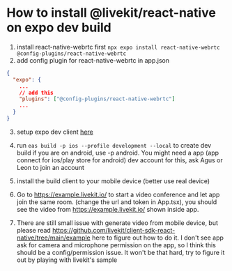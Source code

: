 # How to install @livekit/react-native on expo dev build

1. install react-native-webrtc first ```npx expo install react-native-webrtc @config-plugins/react-native-webrtc```
2. add config plugin for react-native-webrtc in app.json
```json
{
  "expo": {
    ...
    // add this
    "plugins": ["@config-plugins/react-native-webrtc"]
    ...
  }
}
```
3. setup expo dev client [here](https://docs.expo.dev/develop/development-builds/create-a-build/?redirected) 

4. run ```eas build -p ios --profile development --local``` to create dev build
if you are on android, use -p android. You might need a app (app connect for ios/play store for android) dev account for this, ask Agus or Leon to join an account

5. install the build client to your mobile device (better use real device)

6. Go to https://example.livekit.io/ to start a video conference and let app join the same room. (change the url and token in App.tsx), you should see the video from https://example.livekit.io/ shown inside app. 

7. There are still small issue with generate video from mobile device, but please read https://github.com/livekit/client-sdk-react-native/tree/main/example here to figure out how to do it. I don't see app ask for camera and microphone permission on the app, so I think this should be a config/permission issue. It won't be that hard, try to figure it out by playing with livekit's sample